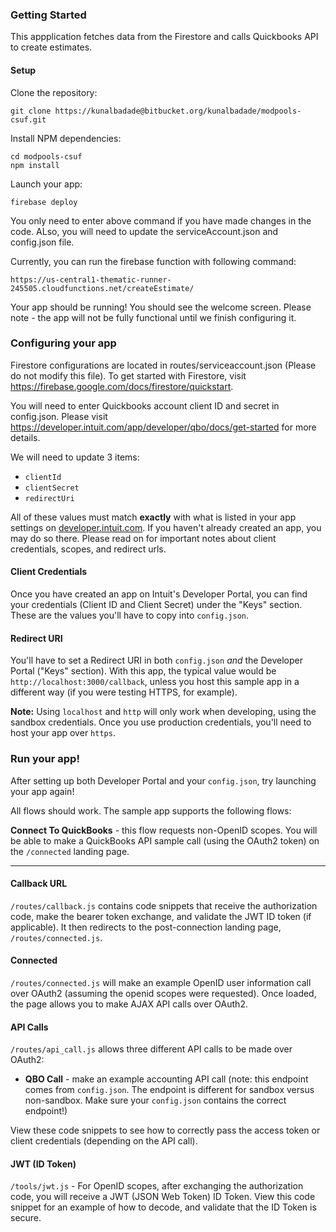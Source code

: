 ### Getting Started

This appplication fetches data from the Firestore and calls Quickbooks API to create estimates.


#### Setup

Clone the repository:
```
git clone https://kunalbadade@bitbucket.org/kunalbadade/modpools-csuf.git
```

Install NPM dependencies:
```
cd modpools-csuf
npm install
```

Launch your app:
```
firebase deploy
```
You only need to enter above command if you have made changes in the code. ALso, you will need to update the serviceAccount.json and config.json file.

Currently, you can run the firebase function with following command:
```
https://us-central1-thematic-runner-245505.cloudfunctions.net/createEstimate/
```
Your app should be running! You should see the welcome screen.  Please note - the app will not be fully functional until we finish configuring it.

### Configuring your app

Firestore configurations are located in routes/serviceaccount.json (Please do not modify this file). To get started with Firestore, visit https://firebase.google.com/docs/firestore/quickstart.

You will need to enter Quickbooks account client ID and secret in config.json. Please visit https://developer.intuit.com/app/developer/qbo/docs/get-started for more details.

We will need to update 3 items:

- `clientId`
- `clientSecret`
- `redirectUri`

All of these values must match **exactly** with what is listed in your app settings on [developer.intuit.com](https://developer.intuit.com).  If you haven't already created an app, you may do so there.  Please read on for important notes about client credentials, scopes, and redirect urls.

#### Client Credentials

Once you have created an app on Intuit's Developer Portal, you can find your credentials (Client ID and Client Secret) under the "Keys" section.  These are the values you'll have to copy into `config.json`.

#### Redirect URI

You'll have to set a Redirect URI in both `config.json` *and* the Developer Portal ("Keys" section).  With this app, the typical value would be `http://localhost:3000/callback`, unless you host this sample app in a different way (if you were testing HTTPS, for example).

**Note:** Using `localhost` and `http` will only work when developing, using the sandbox credentials.  Once you use production credentials, you'll need to host your app over `https`.

### Run your app!

After setting up both Developer Portal and your `config.json`, try launching your app again!

All flows should work.  The sample app supports the following flows:

**Connect To QuickBooks** - this flow requests non-OpenID scopes.  You will be able to make a QuickBooks API sample call (using the OAuth2 token) on the `/connected` landing page.

----------

#### Callback URL

`/routes/callback.js` contains code snippets that receive the authorization code, make the bearer token exchange, and validate the JWT ID token (if applicable).  It then redirects to the post-connection landing page, `/routes/connected.js`.  

#### Connected
`/routes/connected.js` will make an example OpenID user information call over OAuth2 (assuming the openid scopes were requested).  Once loaded, the page allows you to make AJAX API calls over OAuth2.

#### API Calls

`/routes/api_call.js` allows three different API calls to be made over OAuth2:

- **QBO Call** - make an example accounting API call (note: this endpoint comes from `config.json`.  The endpoint is different for sandbox versus non-sandbox.  Make sure your `config.json` contains the correct endpoint!)

View these code snippets to see how to correctly pass the access token or client credentials (depending on the API call).

#### JWT (ID Token)

`/tools/jwt.js` - For OpenID scopes, after exchanging the authorization code, you will receive a JWT (JSON Web Token) ID Token.  View this code snippet for an example of how to decode, and validate that the ID Token is secure.